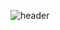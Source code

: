![header](https://capsule-render.vercel.app/api?text=Hello%World!&fontAlign=70&desc=dzde&descAlign=20)
